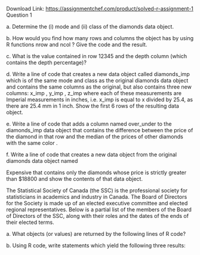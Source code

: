 Download Link: https://assignmentchef.com/product/solved-r-assignment-1
<br>
Question 1

a.    Determine the (i) mode and (ii) class of the diamonds data object.

b.    How would you find how many rows and columns the object has by using R functions nrow and ncol ? Give the code and the result.

c.     What is the value contained in row 12345 and the depth column (which contains the depth percentage)?

d.    Write a line of code that creates a new data object called diamonds_imp which is of the same mode and class as the original diamonds data object and contains the same columns as the original, but also contains three new columns: x_imp , y_imp , z_imp where each of these measurements are Imperial measurements in inches, i.e. x_imp is equal to x divided by 25.4, as there are 25.4 mm in 1 inch. Show the first 6 rows of the resulting data object.

e.    Write a line of code that adds a column named over_under to the diamonds_imp data object that contains the difference between the price of the diamond in that row and the median of the prices of other diamonds with the same color .

f.      Write a line of code that creates a new data object from the original diamonds data object named

Expensive that contains only the diamonds whose price is strictly greater than $18800 and show the contents of that data object.




The Statistical Society of Canada (the SSC) is the professional society for statisticians in academics and industry in Canada. The Board of Directors for the Society is made up of an elected executive committee and elected regional representatives. Below is a partial list of the members of the Board of Directors of the SSC, along with their roles and the dates of the ends of their elected terms.

a.    What objects (or values) are returned by the following lines of R code?

b.    Using R code, write statements which yield the following three results: